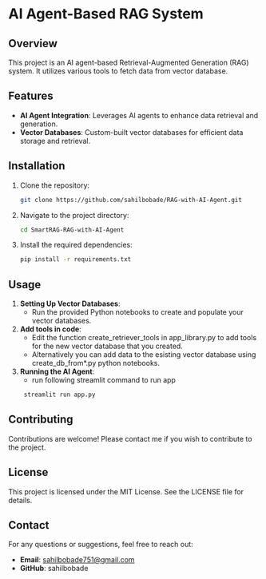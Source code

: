 # AI Agent-Based RAG System

## Overview
This project is an AI agent-based Retrieval-Augmented Generation (RAG) system. It utilizes various tools to fetch data from vector database.

## Features
- **AI Agent Integration**: Leverages AI agents to enhance data retrieval and generation.
- **Vector Databases**: Custom-built vector databases for efficient data storage and retrieval.

## Installation
1. Clone the repository:
    ```bash
    git clone https://github.com/sahilbobade/RAG-with-AI-Agent.git
    ```
2. Navigate to the project directory:
    ```bash
    cd SmartRAG-RAG-with-AI-Agent
    ```
3. Install the required dependencies:
    ```bash
    pip install -r requirements.txt
    ```

## Usage
1. **Setting Up Vector Databases**:
    - Run the provided Python notebooks to create and populate your vector databases.
2. **Add tools in code**:
    - Edit the function create_retriever_tools in app_library.py to add tools for the new vector database that you created.
    - Alternatively you can add data to the esisting vector database using create_db_from*.py python notebooks.
3. **Running the AI Agent**:
    - run following streamlit command to run app
   ```bash
    streamlit run app.py
    ```

## Contributing
Contributions are welcome! Please contact me if you wish to contribute to the project.

## License
This project is licensed under the MIT License. See the LICENSE file for details.

## Contact
For any questions or suggestions, feel free to reach out:
- **Email**: sahilbobade751@gmail.com
- **GitHub**: sahilbobade

